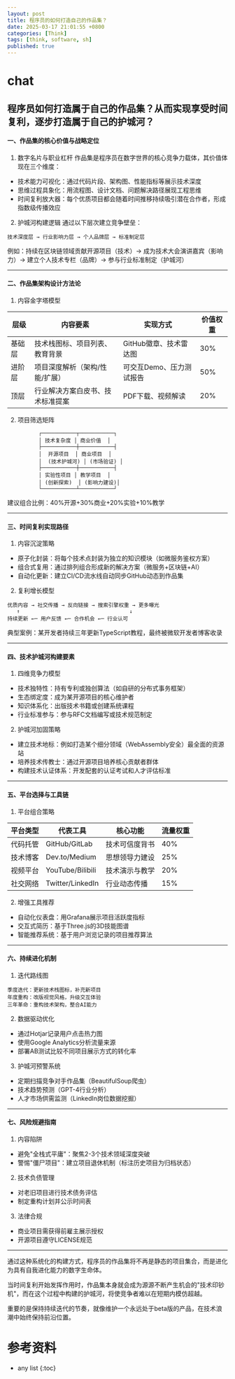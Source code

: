 ```yaml
---
layout: post
title: 程序员的如何打造自己的作品集？
date: 2025-03-17 21:01:55 +0800
categories: [Think]
tags: [think, software, sh]
published: true
---
```






# chat

## 程序员如何打造属于自己的作品集？从而实现享受时间复利，逐步打造属于自己的护城河？

#### 一、作品集的核心价值与战略定位
1. 数字名片与职业杠杆
作品集是程序员在数字世界的核心竞争力载体，其价值体现在三个维度：
- 技术能力可视化：通过代码片段、架构图、性能指标等展示技术深度
- 思维过程具象化：用流程图、设计文档、问题解决路径展现工程思维
- 时间复利放大器：每个优质项目都会随着时间推移持续吸引潜在合作者，形成指数级传播效应

2. 护城河构建逻辑
通过以下层次建立竞争壁垒：
```
技术深度层 → 行业影响力层 → 个人品牌层 → 标准制定层
```

例如：持续在区块链领域贡献开源项目（技术）→ 成为技术大会演讲嘉宾（影响力）→ 建立个人技术专栏（品牌）→ 参与行业标准制定（护城河）

---

#### 二、作品集架构设计方法论
1. 内容金字塔模型

| 层级 | 内容要素 | 实现方式 | 价值权重 |
|------|----------|----------|----------|
| 基础层 | 技术栈图标、项目列表、教育背景 | GitHub徽章、技术雷达图 | 30% |
| 进阶层 | 项目深度解析（架构/性能/扩展） | 可交互Demo、压力测试报告 | 50% |
| 顶层 | 行业解决方案白皮书、技术标准提案 | PDF下载、视频解读 | 20% |


2. 项目筛选矩阵
```
          ┌───────────┬───────────┐
          │ 技术复杂度 │ 商业价值  │
          ├───────────┼───────────┤
          │  开源项目  │ 商业项目  │
          │  (技术护城河) │ (市场验证) │
          ├───────────┼───────────┤
          │ 实验性项目 │ 教学项目  │
          │ (创新探索)  │ (影响力建设)│
          └───────────┴───────────┘
```

建议组合比例：40%开源+30%商业+20%实验+10%教学

---

#### 三、时间复利实现路径
1. 内容沉淀策略
- 原子化封装：将每个技术点封装为独立的知识模块（如微服务鉴权方案）
- 组合式复用：通过排列组合形成新的解决方案（微服务+区块链+AI）
- 自动化更新：建立CI/CD流水线自动同步GitHub动态到作品集

2. 复利增长模型
```
优质内容 → 社交传播 → 反向链接 → 搜索引擎权重 → 更多曝光
   ↑                                   ↓
持续更新 ←─ 用户反馈 ←─ 合作机会 ←─ 行业认可
```

典型案例：某开发者持续三年更新TypeScript教程，最终被微软开发者博客收录

---

#### 四、技术护城河构建要素
1. 四维竞争力模型
- 技术独特性：持有专利或独创算法（如自研的分布式事务框架）
- 生态绑定度：成为某开源项目的核心维护者
- 知识体系化：出版技术书籍或创建系统课程
- 行业标准参与：参与RFC文档编写或技术规范制定

2. 护城河加固策略
- 建立技术地标：例如打造某个细分领域（WebAssembly安全）最全面的资源站
- 培养技术传教士：通过开源项目培养核心贡献者群体
- 构建技术认证体系：开发配套的认证考试和人才评估标准

---

#### 五、平台选择与工具链
1. 平台组合策略

| 平台类型   | 代表工具          | 核心功能               | 流量权重 |
|------------|-------------------|------------------------|----------|
| 代码托管   | GitHub/GitLab     | 技术可信度背书         | 40%      |
| 技术博客   | Dev.to/Medium     | 思想领导力建设         | 25%      |
| 视频平台   | YouTube/Bilibili | 技术演示与教学         | 20%      |
| 社交网络   | Twitter/LinkedIn  | 行业动态传播           | 15%      |


2. 增强工具推荐
- 自动化仪表盘：用Grafana展示项目活跃度指标
- 交互式简历：基于Three.js的3D技能图谱
- 智能推荐系统：基于用户浏览记录的项目推荐算法

---

#### 六、持续进化机制
1. 迭代路线图
```
季度迭代：更新技术栈图标，补充新项目
年度重构：改版视觉风格，升级交互体验
三年革命：重构技术架构，整合AI能力
```


2. 数据驱动优化
- 通过Hotjar记录用户点击热力图
- 使用Google Analytics分析流量来源
- 部署AB测试比较不同项目展示方式的转化率

3. 护城河预警系统
- 定期扫描竞争对手作品集（BeautifulSoup爬虫）
- 技术趋势预测（GPT-4行业分析）
- 人才市场供需监测（LinkedIn岗位数据挖掘）

---

#### 七、风险规避指南
1. 内容陷阱
- 避免"全栈式平庸"：聚焦2-3个技术领域深度突破
- 警惕"僵尸项目"：建立项目退休机制（标注历史项目为归档状态）

2. 技术负债管理
- 对老旧项目进行技术债务评估
- 制定重构计划并公示时间表

3. 法律合规
- 商业项目需获得前雇主展示授权
- 开源项目遵守LICENSE规范

---

通过这种系统化的构建方式，程序员的作品集将不再是静态的项目集合，而是进化为具有自我进化能力的数字生命体。

当时间复利开始发挥作用时，作品集本身就会成为源源不断产生机会的"技术印钞机"，而在这个过程中构建的护城河，将使竞争者难以在短期内模仿超越。

重要的是保持持续迭代的节奏，就像维护一个永远处于beta版的产品，在技术浪潮中始终保持前沿位置。


# 参考资料

* any list
{:toc}